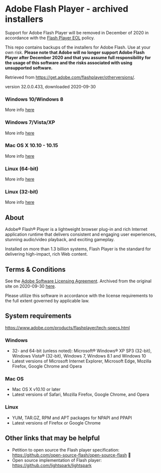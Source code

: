 # Adobe Flash Player - archived installers
Support for Adobe Flash Player will be removed in December of 2020 in accordance with the [Flash Player EOL](https://www.adobe.com/products/flashplayer/end-of-life.html) policy. 

This repo contains backups of the installers for Adobe Flash. Use at your own risk. 
**Please note that Adobe will no longer support Adobe Flash Player after December 2020 and that you assume full responsibility for the usage of this software and the risks associated with using unsupported software.**

Retrieved from https://get.adobe.com/flashplayer/otherversions/.

version 32.0.0.433, downloaded 2020-09-30

### Windows 10/Windows 8
More info [here](https://github.com/7468696e6b/adobeflash-archive/tree/master/windows10_windows8)

### Windows 7/Vista/XP
More info [here](https://github.com/7468696e6b/adobeflash-archive/blob/master/windows7_vista_xp)

### Mac OS X 10.10 - 10.15
More info [here](https://github.com/7468696e6b/adobeflash-archive/blob/master/macosx10_10-10_15)

### Linux (64-bit)
More info [here](https://github.com/7468696e6b/adobeflash-archive/blob/master/linux64bit)

### Linux (32-bit)
More info [here](https://github.com/7468696e6b/adobeflash-archive/tree/master/linux32bit)

## About

Adobe® Flash® Player is a lightweight browser plug-in and rich Internet application runtime that delivers consistent and engaging user experiences, stunning audio/video playback, and exciting gameplay.

Installed on more than 1.3 billion systems, Flash Player is the standard for delivering high-impact, rich Web content.

## Terms & Conditions

See the [Adobe Software Licensing Agreement](https://wwwimages2.adobe.com/www.adobe.com/content/dam/acom/en/legal/licenses-terms/pdf/PlatformClients_PC_WWEULA-en_US-20150407_1357.pdf). Archived from the original site on 2020-09-30 [here](https://github.com/7468696e6b/adobeflash-archive/blob/master/PlatformClients_PC_WWEULA-en_US-20150407_1357.pdf).

Please utilize this software in accordance with the license requirements to the full extent governed by applicable law.

## System requirements
https://www.adobe.com/products/flashplayer/tech-specs.html

### Windows
   
 - 32- and 64-bit (unless noted): Microsoft® Windows® XP SP3 (32-bit), Windows Vista® (32-bit), Windows 7, Windows 8.1 and Windows 10
 - Latest versions of Microsoft Internet Explorer, Microsoft Edge, Mozilla Firefox, Google Chrome and Opera

### Mac OS
 
 - Mac OS X v10.10 or later
 - Latest versions of Safari, Mozilla Firefox, Google Chrome, and Opera

### Linux
  
 - YUM, TAR.GZ, RPM and APT packages for NPAPI and PPAPI
 - Latest versions of Firefox or Google Chrome
 
 ## Other links that may be helpful
 
 - Petition to open source the Flash player specification: https://github.com/open-source-flash/open-source-flash 🌟
 - Open source implementation of Flash player: https://github.com/lightspark/lightspark
